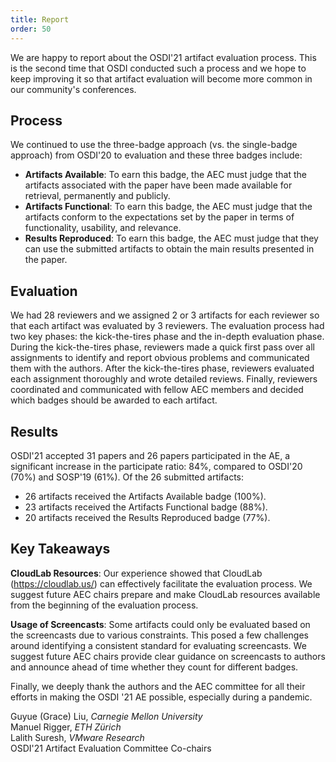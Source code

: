```yaml
---
title: Report
order: 50
---
```


We are happy to report about the OSDI'21 artifact evaluation process. This is the second time that OSDI conducted such a process and we hope to keep improving it so that artifact evaluation will become more common in our community's conferences.

## Process
We continued to use the three-badge approach (vs. the single-badge approach) from OSDI'20 to evaluation and these three badges include:

- **Artifacts Available**: To earn this badge, the AEC must judge that the artifacts associated with the paper have been made available for retrieval, permanently and publicly.
- **Artifacts Functional**: To earn this badge, the AEC must judge that the artifacts conform to the expectations set by the paper in terms of functionality, usability, and relevance.
- **Results Reproduced**: To earn this badge, the AEC must judge that they can use the submitted artifacts to obtain the main results presented in the paper.

## Evaluation
We had 28 reviewers and we assigned 2 or 3 artifacts for each reviewer so that each artifact was evaluated by 3 reviewers. The evaluation process had two key phases: the kick-the-tires phase and the in-depth evaluation phase. During the kick-the-tires phase, reviewers made a quick first pass over all assignments to identify and report obvious problems and communicated them with the authors. After the kick-the-tires phase, reviewers evaluated each assignment thoroughly and wrote detailed reviews. Finally, reviewers coordinated and communicated with fellow AEC members and decided which badges should be awarded to each artifact.

## Results
OSDI'21 accepted 31 papers and 26 papers participated in the AE, a significant increase in the participate ratio: 84%, compared to OSDI'20 (70%) and SOSP'19 (61%).
Of the 26 submitted artifacts:
- 26 artifacts received the Artifacts Available badge (100%).
- 23 artifacts received the Artifacts Functional badge (88%).
- 20 artifacts received the Results Reproduced badge (77%).

## Key Takeaways
**CloudLab Resources**: Our experience showed that CloudLab (https://cloudlab.us/) can effectively facilitate the evaluation process. We suggest future AEC chairs prepare and make CloudLab resources available from the beginning of the evaluation process.

**Usage of Screencasts**: Some artifacts could only be evaluated based on the screencasts due to various constraints. This posed a few challenges around identifying a consistent standard for evaluating screencasts. We suggest future AEC chairs provide clear guidance on screencasts to authors and announce ahead of time whether they count for different badges.

Finally, we deeply thank the authors and the AEC committee for all their efforts in making the OSDI '21 AE possible, especially during a pandemic.

Guyue (Grace) Liu, *Carnegie Mellon University*<br>
Manuel Rigger, *ETH Zürich*<br>
Lalith Suresh, *VMware Research*<br>
OSDI'21 Artifact Evaluation Committee Co-chairs<br>
